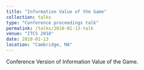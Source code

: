 ```yaml
---
title: "Information Value of the Game"
collection: talks
type: "Conference proceedings talk"
permalink: /talks/2018-01-13-talk
venue: "ITCS 2018"
date: 2018-01-13
location: "Cambridge, MA"
---
```


Conference Version of Information Value of the Game.
